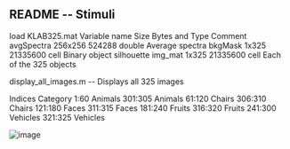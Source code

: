## README -- Stimuli

load KLAB325.mat
Variable name	Size	Bytes and Type	Comment
avgSpectra     256x256	524288  double              	Average spectra
bkgMask  	    1x325	  21335600  cell                	Binary object silhouette
img_mat       1x325	  21335600  cell                	Each of the 325 objects

display_all_images.m	-- Displays all 325 images 

Indices	Category
1:60		Animals
301:305	Animals
61:120	Chairs
306:310	Chairs
121:180	Faces
311:315	Faces
181:240	Fruits
316:320	Fruits
241:300	Vehicles
321:325	Vehicles

![image](stimuil/display_all_images.jpg)
